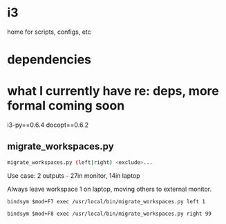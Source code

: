 # i3
home for scripts, configs, etc

dependencies
============

# what I currently have re: deps, more formal coming soon
i3-py==0.6.4
docopt==0.6.2 


migrate_workspaces.py
---------------------

```bash
migrate_workspaces.py (left|right) <exclude>...
```

Use case: 2 outputs - 27in monitor, 14in laptop

Always leave workspace 1 on laptop, moving others to external monitor.

```config
bindsym $mod+F7 exec /usr/local/bin/migrate_workspaces.py left 1

bindsym $mod+F8 exec /usr/local/bin/migrate_workspaces.py right 99
```

